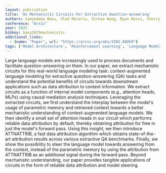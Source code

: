 ```yaml
---
layout: publication
title: 'On Mechanistic Circuits For Extractive Question-answering'
authors: Samyadeep Basu, Vlad Morariu, Zichao Wang, Ryan Rossi, Cherry Zhao, Soheil Feizi, Varun Manjunatha
conference: "Arxiv"
year: 2025
bibkey: basu2025mechanistic
additional_links:
  - {name: "Paper", url: "https://arxiv.org/abs/2502.08059"}
tags: ['Model Architecture', 'Reinforcement Learning', 'Language Modeling', 'RAG', 'Applications', 'Attention Mechanism']
---
```

Large language models are increasingly used to process documents and
facilitate question-answering on them. In our paper, we extract mechanistic
circuits for this real-world language modeling task: context-augmented language
modeling for extractive question-answering (QA) tasks and understand the
potential benefits of circuits towards downstream applications such as data
attribution to context information. We extract circuits as a function of
internal model components (e.g., attention heads, MLPs) using causal mediation
analysis techniques. Leveraging the extracted circuits, we first understand the
interplay between the model's usage of parametric memory and retrieved context
towards a better mechanistic understanding of context-augmented language
models. We then identify a small set of attention heads in our circuit which
performs reliable data attribution by default, thereby obtaining attribution
for free in just the model's forward pass. Using this insight, we then
introduce ATTNATTRIB, a fast data attribution algorithm which obtains
state-of-the-art attribution results across various extractive QA benchmarks.
Finally, we show the possibility to steer the language model towards answering
from the context, instead of the parametric memory by using the attribution
from ATTNATTRIB as an additional signal during the forward pass. Beyond
mechanistic understanding, our paper provides tangible applications of circuits
in the form of reliable data attribution and model steering.
